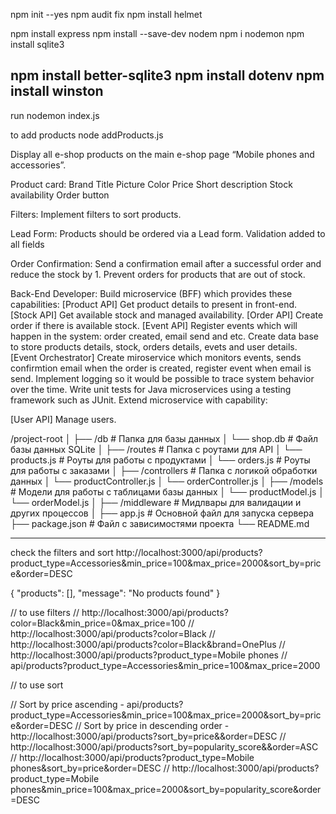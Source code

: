 npm init --yes
npm audit fix
npm install helmet

npm install express
npm install --save-dev nodem
npm i nodemon
npm install sqlite3

npm install better-sqlite3
npm install dotenv
npm install winston
--
run
nodemon index.js

to add products
node addProducts.js

Display all e-shop products on the main e-shop page “Mobile phones and accessories”.

Product card:
Brand
Title
Picture
Color
Price
Short description
Stock availability
Order button

Filters:
Implement filters to sort products.

Lead Form:
Products should be ordered via a Lead form.
Validation added to all fields

Order Confirmation:
Send a confirmation email after a successful order and reduce the stock by 1.
Prevent orders for products that are out of stock.

Back-End Developer:
Build microservice (BFF) which provides these capabilities:
[Product API] Get product details to present in front-end.
[Stock API] Get available stock and managed availability.
[Order API] Create order if there is available stock.
[Event API] Register events which will happen in the system: order created, email send and etc.
Create data base to store products details, stock, orders details, evets and user details.
[Event Orchestrator] Create miroservice which monitors events, sends confirmtion email when the order is created, register event when email is send.
Implement logging so it would be possible to trace system behavior over the time.
Write unit tests for Java microservices using a testing framework such as JUnit.
Extend microservice with capability:

[User API] Manage users.

/project-root
│
├── /db # Папка для базы данных
│ └── shop.db # Файл базы данных SQLite
│
├── /routes # Папка с роутами для API
│ └── products.js # Роуты для работы с продуктами
│ └── orders.js # Роуты для работы с заказами
│
├── /controllers # Папка с логикой обработки данных
│ └── productController.js
│ └── orderController.js
│
├── /models # Модели для работы с таблицами базы данных
│ └── productModel.js
│ └── orderModel.js
│
├── /middleware # Мидлвары для валидации и других процессов
│
├── app.js # Основной файл для запуска сервера
├── package.json # Файл с зависимостями проекта
└── README.md

---

check the filters and sort
http://localhost:3000/api/products?product_type=Accessories&min_price=100&max_price=2000&sort_by=price&order=DESC

{
"products": [],
"message": "No products found"
}

// to use filters
// http://localhost:3000/api/products?color=Black&min_price=0&max_price=100
// http://localhost:3000/api/products?color=Black
// http://localhost:3000/api/products?color=Black&brand=OnePlus
// http://localhost:3000/api/products?product_type=Mobile phones
// api/products?product_type=Accessories&min_price=100&max_price=2000

// to use sort

// Sort by price ascending - api/products?product_type=Accessories&min_price=100&max_price=2000&sort_by=price&order=DESC
// Sort by price in descending order - http://localhost:3000/api/products?sort_by=price&&order=DESC
// http://localhost:3000/api/products?sort_by=popularity_score&&order=ASC
// http://localhost:3000/api/products?product_type=Mobile phones&sort_by=price&order=DESC
// http://localhost:3000/api/products?product_type=Mobile phones&min_price=100&max_price=2000&sort_by=popularity_score&order=DESC
